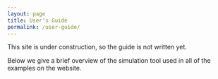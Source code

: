 ```yaml
---
layout: page
title: User's Guide
permalink: /user-guide/
---
```


This site is under construction, so the guide is not written yet.

Below we give a brief overview of the simulation tool used in all of the examples on the website.
